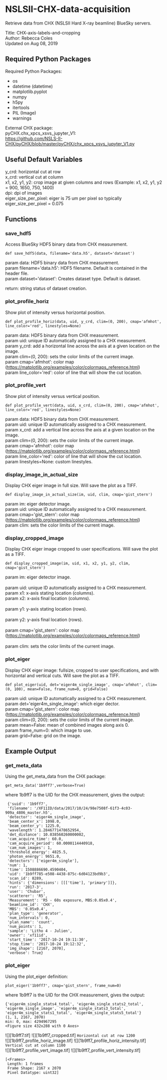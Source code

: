 # NSLSII-CHX-data-acquisition
Retrieve data from CHX (NSLSII Hard X-ray beamline) BlueSky servers.

Title: CHX-axis-labels-and-cropping<br/>
Author: Rebecca Coles<br/>
Updated on Aug 08, 2019<br/>

## Required Python Packages
Required Python Packages:<br/>
* os
* datetime (datetime)
* matplotlib.pyplot
* numpy
* h5py
* itertools
* PIL (Image)
* warnings

External CHX package:<br/>
	pyCHX.chx_xpcs_xsvs_jupyter_V1:<br/>
    https://github.com/NSLS-II-CHX/pyCHX/blob/master/pyCHX/chx_xpcs_xsvs_jupyter_V1.py

## Useful Default Variables
y_crd: horizontal cut at row<br/>
x_crd: vertical cut at column<br/>
x1, x2, y1, y2: crop image at given columns and rows (Example: x1, x2, y1, y2 = 900, 1650, 750, 1400)<br/>
dpi: dpi of images<br/>
eiger_size_per_pixel: eiger is 75 um per pixel so typically eiger_size_per_pixel = 0.075<br/>

## Functions

### save_hdf5
Access BlueSky HDF5 binary data from CHX measurement.<br/>

`def save_hdf5(data, filename='data.h5', dataset='dataset')`
        
param data: HDF5 binary data from CHX measurement.<br/>
param filename='data.h5': HDF5 filename. Default is contained in the header file.<br/>
param dataset='dataset': Creates dataset type. Default is dataset.<br/>

return: string status of dataset creation.

### plot_profile_horiz
Show plot of intensity versus horizontal position.<br/>

`def plot_profile_horiz(data, uid, y_crd, clim=(0, 200), cmap='afmhot', line_color='red', linestyles=None)`

param data: HDF5 binary data from CHX measurement.<br/>
param uid: unique ID automatically assigned to a CHX measurement.<br/>
param y_crd: add a horizontal line across the axis at a given location on the image.<br/>
param clim=(0, 200): sets the color limits of the current image.<br/>
param cmap='afmhot': color map (https://matplotlib.org/examples/color/colormaps_reference.html)<br/>
param line_color='red': color of line that will show the cut location.<br/>

### plot_profile_vert
Show plot of intensity versus vertical position.<br/>

`def plot_profile_vert(data, uid, x_crd, clim=(0, 200), cmap='afmhot', line_color='red', linestyles=None)`

param data: HDF5 binary data from CHX measurement.<br/>
param uid: unique ID automatically assigned to a CHX measurement.<br/>
param x_crd: add a vertical line across the axis at a given location on the image.<br/>
param clim=(0, 200): sets the color limits of the current image.<br/>
param cmap='afmhot': color map (https://matplotlib.org/examples/color/colormaps_reference.html) <br/>
param line_color='red': color of line that will show the cut location.<br/> 
param linestyles=None: custom linestyles.<br/> 

### display_image_in_actual_size
Display CHX eiger image in full size. Will save the plot as a TIFF.<br/> 

`def display_image_in_actual_size(im, uid, clim, cmap='gist_stern')`

param im: eiger detector image.<br/> 
param uid: unique ID automatically assigned to a CHX measurement.<br/> 
param cmap='gist_stern': color map (https://matplotlib.org/examples/color/colormaps_reference.html) <br/> 
param clim: sets the color limits of the current image.<br/> 

### display_cropped_image
Display CHX eiger image cropped to user specifications. Will save the plot as a TIFF.<br/> 
 
`def display_cropped_image(im, uid, x1, x2, y1, y2, clim, cmap='gist_stern')`

param im: eiger detector image.<br/>  
param uid: unique ID automatically assigned to a CHX measurement.<br/> 
param x1: x-axis stating location (columns).<br/> 
param x2: x-axis final location (columns).<br/>  
param y1: y-axis stating location (rows).<br/>  
param y2: y-axis final location (rows).<br/>   
param cmap='gist_stern': color map (https://matplotlib.org/examples/color/colormaps_reference.html)<br/>  
param clim: sets the color limits of the current image.<br/> 

### plot_eiger
Display CHX eiger image: fullsize, cropped to user specifications, and with horizontal and vertical cuts. Will save the plot as a TIFF.<br/> 

`def plot_eiger(uid, det='eiger4m_single_image', cmap='afmhot', clim=(0, 100), mean=False, frame_num=0, grid=False)`

param uid: unique ID automatically assigned to a CHX measurement.<br/> 
param det='eiger4m_single_image': which eiger dector.<br/> 
param cmap='gist_stern': color map (https://matplotlib.org/examples/color/colormaps_reference.html) <br/> 
param clim=(0, 200): sets the color limits of the current image.<br/> 
param mean=False: mean of combined images along axis 0.<br/> 
param frame_num=0: which image to use.<br/> 
param grid=False: grid on the image.<br/> 

## Example Output

### get_meta_data
Using the get_meta_data from the CHX package:<br/> 

`get_meta_data('1b9ff7',verbose=True)`

where 1b9ff7 is the UID for the CHX measurement, gives the output:

```
 {'suid': '1b9ff7',
 'filename': '/XF11ID/data/2017/10/24/98e7508f-61f3-4c03-909a_4806_master.h5',
 'detector': 'eiger4m_single_image',
 'beam_center_x': 1098.0,
 'beam_center_y': 1225.0,
 'wavelength': 1.2846771478652954,
 'det_distance': 10.038560260000002,
 'cam_acquire_time': 60.0,
 'cam_acquire_period': 60.0000114440918,
 'cam_num_images': 1,
 'threshold_energy': 4825.5,
 'photon_energy': 9651.0,
 'detectors': ['eiger4m_single'],
 'num': 1,
 'time': 1508886690.4590404,
 'uid': '1b9ff785-e508-4438-875c-6d04123bd9b3',
 'scan_id': 8289,
 'hints': {'dimensions': [[['time'], 'primary']]},
 'run': '2017-3',
 'user': 'Chubar',
 'scatterer': 'R5',
 'Measurement': 'R5 - 60s exposure, MBS:0.05x0.4',
 'beamline_id': 'CHX',
 'MBS': '0.05x0.4',
 'plan_type': 'generator',
 'num_intervals': 0,
 'plan_name': 'count',
 'num_points': 1,
 'sample': 'Litho 4 - Julien',
 'owner': 'xf11id',
 'start_time': '2017-10-24 19:11:30',
 'stop_time': '2017-10-24 19:12:32',
 'img_shape': [2167, 2070],
 'verbose': True}
 ```
 
 ### plot_eiger
 Using the plot_eiger definition:<br/> 
 
 `plot_eiger('1b9ff7', cmap='gist_stern', frame_num=0)`
 
 where 1b9ff7 is the UID for the CHX measurement, gives the output:<br/> 
 
```
{'eiger4m_single_stats4_total', 'eiger4m_single_stats2_total', 'eiger4m_single_image', 'eiger4m_single_stats3_total', 'eiger4m_single_stats1_total', 'eiger4m_single_stats5_total'}
(1, 1, 2167, 2070)
min: 0, max: 4294967295
<Figure size 432x288 with 0 Axes>
```

![][1b9ff7.tif]
![][1b9ff7_cropped.tif]
`Horizontal cut at row 1200`<br/>
![][1b9ff7_profile_horiz_image.tif]
![][1b9ff7_profile_horiz_intensity.tif]
`Vertical cut at column 1100`<br/>
![][1b9ff7_profile_vert_image.tif]
![][1b9ff7_profile_vert_intensity.tif]

```
[<Frames>
 Length: 1 frames
 Frame Shape: 2167 x 2070
 Pixel Datatype: uint32]
 ```